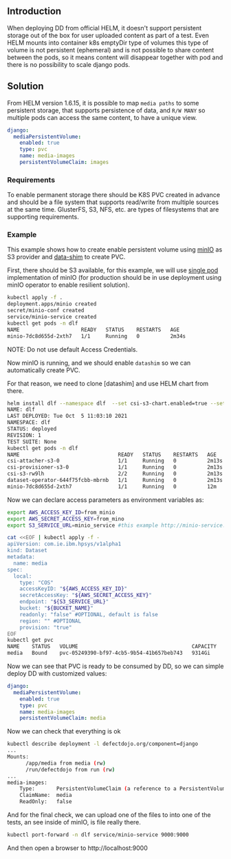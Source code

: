 ## Introduction

When deploying DD from official HELM, it doesn't support persistent storage out of the box for user uploaded content as part of a test. Even HELM mounts into container k8s emptyDir type of volumes this type of volume is not persistent (ephemeral) and is not possible to share content between the pods, so it means content will disappear together with pod and there is no possibility to scale django pods.

## Solution

From HELM version 1.6.15, it is possible to map `media paths` to some persistent storage, that supports persistence of data, and `R/W MANY` so multiple pods can access the same content, to have a unique view.

```yaml
django:
  mediaPersistentVolume:
    enabled: true
    type: pvc
    name: media-images
    persistentVolumeClaim: images
```

### Requirements

To enable permanent storage there should be K8S PVC created in advance and should be a file system that supports read/write from multiple sources at the same time. GlusterFS, S3, NFS, etc. are types of filesystems that are supporting requirements.

### Example

This example shows how to create enable persistent volume using [minIO](https://min.io) as S3 provider and [data-shim](https://datashim-io.github.io/datashim/) to create PVC.

First, there should be S3 available, for this example, we will use [single pod](https://github.com/datashim-io/datashim/tree/master/examples/minio) implementation of minIO (for production should be in use deployment using minIO operator to enable resilient solution).

```bash
kubectl apply -f .
deployment.apps/minio created
secret/minio-conf created
service/minio-service created
kubectl get pods -n dlf
NAME                    READY   STATUS    RESTARTS   AGE
minio-7dc8d655d-2xth7   1/1     Running   0          2m34s
```
NOTE: Do not use default Access Credentials.

Now minIO is running, and we should enable `datashim` so we can automatically create PVC.

For that reason, we need to clone [datashim] and use HELM chart from there.

```bash
helm install dlf --namespace dlf  --set csi-s3-chart.enabled=true --set csi-nfs-chart.enabled=false --set csi-h3-chart.enabled=false  --set csi-s3-chart.mounter=rclone .
NAME: dlf
LAST DEPLOYED: Tue Oct  5 11:03:10 2021
NAMESPACE: dlf
STATUS: deployed
REVISION: 1
TEST SUITE: None
kubectl get pods -n dlf
NAME                                READY   STATUS    RESTARTS   AGE
csi-attacher-s3-0                   1/1     Running   0          2m13s
csi-provisioner-s3-0                1/1     Running   0          2m13s
csi-s3-rw9lh                        2/2     Running   0          2m13s
dataset-operator-644f75fcbb-mbrnb   1/1     Running   0          2m13s
minio-7dc8d655d-2xth7               1/1     Running   0          12m

```

Now we can declare access parameters as environment variables as:

```bash
export AWS_ACCESS_KEY_ID=from_minio
export AWS_SECRET_ACCESS_KEY=from_mino
export S3_SERVICE_URL=minio_service #this example http://minio-service.dlf:9000
```

```bash
cat <<EOF | kubectl apply -f -
apiVersion: com.ie.ibm.hpsys/v1alpha1
kind: Dataset
metadata:
  name: media
spec:
  local:
    type: "COS"
    accessKeyID: "${AWS_ACCESS_KEY_ID}"
    secretAccessKey: "${AWS_SECRET_ACCESS_KEY}"
    endpoint: "${S3_SERVICE_URL}"
    bucket: "${BUCKET_NAME}"
    readonly: "false" #OPTIONAL, default is false
    region: "" #OPTIONAL
    provision: "true"
EOF
kubectl get pvc
NAME    STATUS   VOLUME                                     CAPACITY   ACCESS MODES   STORAGECLASS   AGE
media   Bound    pvc-05249390-bf97-4cb5-9b54-41b657beb743   9314Gi     RWX            csi-s3         57s
```

Now we can see that PVC is ready to be consumed by DD, so we can simple deploy DD with customized values:

```yaml
django:
  mediaPersistentVolume:
    enabled: true
    type: pvc
    name: media-images
    persistentVolumeClaim: media
```

Now we can check that everything is ok

```bash
kubectl describe deployment -l defectdojo.org/component=django
...
Mounts:
      /app/media from media (rw)
      /run/defectdojo from run (rw)
...
media-images:
    Type:       PersistentVolumeClaim (a reference to a PersistentVolumeClaim in the same namespace)
    ClaimName:  media
    ReadOnly:   false
```

And for the final check, we can upload one of the files to into one of the tests, an see inside of minIO, is file really there.

```bash
kubectl port-forward -n dlf service/minio-service 9000:9000
```

And then open a browser to http://localhost:9000
